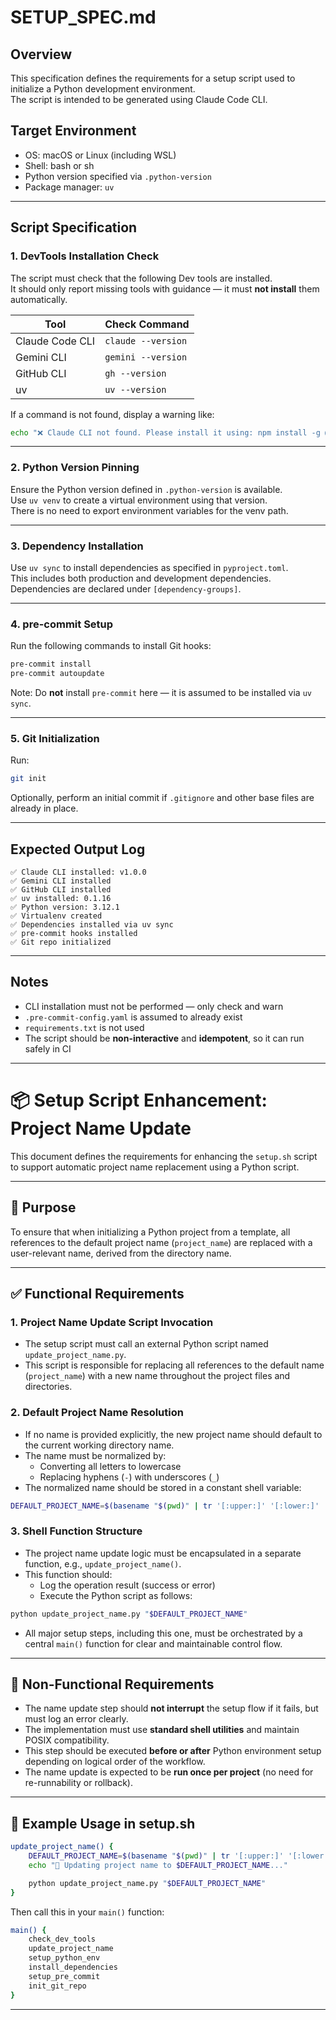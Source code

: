# SETUP_SPEC.md

## Overview

This specification defines the requirements for a setup script used to initialize a Python development environment.  
The script is intended to be generated using Claude Code CLI.

## Target Environment

- OS: macOS or Linux (including WSL)
- Shell: bash or sh
- Python version specified via `.python-version`
- Package manager: `uv`

---

## Script Specification

### 1. DevTools Installation Check

The script must check that the following Dev tools are installed.  
It should only report missing tools with guidance — it must **not install** them automatically.

| Tool              | Check Command         |
|-------------------|------------------------|
| Claude Code CLI   | `claude --version`     |
| Gemini CLI        | `gemini --version`     |
| GitHub CLI        | `gh --version`         |
| uv                | `uv --version`         |

If a command is not found, display a warning like:

```sh
echo "❌ Claude CLI not found. Please install it using: npm install -g @anthropic-ai/claude-code"
```

---

### 2. Python Version Pinning

Ensure the Python version defined in `.python-version` is available.  
Use `uv venv` to create a virtual environment using that version.  
There is no need to export environment variables for the venv path.

---

### 3. Dependency Installation

Use `uv sync` to install dependencies as specified in `pyproject.toml`.  
This includes both production and development dependencies.  
Dependencies are declared under `[dependency-groups]`.

---

### 4. pre-commit Setup

Run the following commands to install Git hooks:

```sh
pre-commit install
pre-commit autoupdate
```

Note: Do **not** install `pre-commit` here — it is assumed to be installed via `uv sync`.

---

### 5. Git Initialization

Run:

```sh
git init
```

Optionally, perform an initial commit if `.gitignore` and other base files are already in place.

---

## Expected Output Log

```
✅ Claude CLI installed: v1.0.0
✅ Gemini CLI installed
✅ GitHub CLI installed
✅ uv installed: 0.1.16
✅ Python version: 3.12.1
✅ Virtualenv created
✅ Dependencies installed via uv sync
✅ pre-commit hooks installed
✅ Git repo initialized
```

---

## Notes

- CLI installation must not be performed — only check and warn
- `.pre-commit-config.yaml` is assumed to already exist
- `requirements.txt` is not used
- The script should be **non-interactive** and **idempotent**, so it can run safely in CI

---

# 📦 Setup Script Enhancement: Project Name Update

This document defines the requirements for enhancing the `setup.sh` script to support automatic project name replacement using a Python script.

---

## 🧭 Purpose

To ensure that when initializing a Python project from a template, all references to the default project name (`project_name`) are replaced with a user-relevant name, derived from the directory name.

---

## ✅ Functional Requirements

### 1. Project Name Update Script Invocation

- The setup script must call an external Python script named `update_project_name.py`.
- This script is responsible for replacing all references to the default name (`project_name`) with a new name throughout the project files and directories.

### 2. Default Project Name Resolution

- If no name is provided explicitly, the new project name should default to the current working directory name.
- The name must be normalized by:
  - Converting all letters to lowercase
  - Replacing hyphens (`-`) with underscores (`_`)
- The normalized name should be stored in a constant shell variable:

```sh
DEFAULT_PROJECT_NAME=$(basename "$(pwd)" | tr '[:upper:]' '[:lower:]' | tr '-' '_')
```

### 3. Shell Function Structure

- The project name update logic must be encapsulated in a separate function, e.g., `update_project_name()`.
- This function should:
  - Log the operation result (success or error)
  - Execute the Python script as follows:

```sh
python update_project_name.py "$DEFAULT_PROJECT_NAME"
```

- All major setup steps, including this one, must be orchestrated by a central `main()` function for clear and maintainable control flow.

---

## 🔧 Non-Functional Requirements

- The name update step should **not interrupt** the setup flow if it fails, but must log an error clearly.
- The implementation must use **standard shell utilities** and maintain POSIX compatibility.
- This step should be executed **before or after** Python environment setup depending on logical order of the workflow.
- The name update is expected to be **run once per project** (no need for re-runnability or rollback).

---

## 📌 Example Usage in setup.sh

```sh
update_project_name() {
    DEFAULT_PROJECT_NAME=$(basename "$(pwd)" | tr '[:upper:]' '[:lower:]' | tr '-' '_')
    echo "🔄 Updating project name to $DEFAULT_PROJECT_NAME..."

    python update_project_name.py "$DEFAULT_PROJECT_NAME"
}
```

Then call this in your `main()` function:

```sh
main() {
    check_dev_tools
    update_project_name
    setup_python_env
    install_dependencies
    setup_pre_commit
    init_git_repo
}
```

---